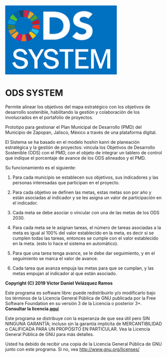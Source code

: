 ![ODS SYSTEM](https://github.com/Victor-Velazquez/odssystem/blob/master/valentina/Images/marca/ODS.PNG)

# ODS SYSTEM

Permite alinear los objetivos del mapa estratégico con los objetivos de desarrollo sostenible, habilitando la gestión y colaboración de los involucrados en el portafolio de proyectos.

Prototipo para gestionar el Plan Municipal de Desarrollo (PMD) del Municipio de Zapopan, Jalisco, México a través de una plataforma digital.

El Sistema se ha basado en el modelo hoshin kanri de planeación estratégica y la gestión de proyectos: vincula los Objetivos de Desarrollo Sostenible (ODS) con el PMD, con el objeto de integrar un tablero de control que indique el porcentaje de avance de los ODS alineados y el PMD.

Su funcionamiento es el siguiente:

1. Para cada municipio se establecen sus objetivos, sus indicadores y las personas interesadas que participan en el proyecto.

1. Para cada objetivo se definen las metas, estas metas son por año y están asociadas al indicador y se les asigna un valor de participación en el indicador.

1. Cada meta se debe asociar o vincular con una de las metas de los ODS 2030.

1. Para cada meta se le asignan tareas, el número de tareas asociadas a la meta es igual al 100% del valor establecido en la meta, es decir si se cumplen todas las tareas, entonces se cumple con el valor establecido en la meta. (esto lo hace el sistema en automático).

1. Para que una tarea tenga avance, se le debe dar seguimiento, y en el seguimiento se marca el valor de avance.

1. Cada tarea que avanza empuja las metas para que se cumplan, y las metas empujan al indicador al que están asociado.

__Copyright (C) 2019 Víctor Daniel Velázquez Ramos__

Este programa es software libre: puede redistribuirlo y/o modificarlo bajo los términos de la Licencia General Pública de GNU publicada por la Free Software Foundation en su versión 3 de la Licencia o posterior 3+. 
__Consultar la licencia [aquí](https://github.com/Victor-Velazquez/odssystem/blob/master/LICENSE)__

Este programa se distribuye con la esperanza de que sea útil pero SIN NINGUNA GARANTÍA; incluso sin la garantía implícita de MERCANTIBILIDAD o CALIFICADA PARA UN PROPÓSITO EN PARTICULAR. Vea la Licencia General Pública de GNU para más detalles.

Usted ha debido de recibir una copia de la Licencia General Pública de GNU junto con este programa. Si no, vea http://www.gnu.org/licenses/
